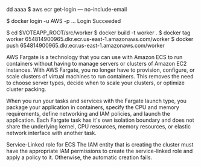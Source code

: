 
dd
aaaa
$ aws ecr get-login — no-include-email

$ docker login -u AWS -p ...
Login Succeeded




$ cd $VOTEAPP_ROOT/src/worker
$ docker build -t worker .
$ docker tag worker 654814900965.dkr.ecr.us-east-1.amazonaws.com/worker
$ docker push 654814900965.dkr.ecr.us-east-1.amazonaws.com/worker




AWS Fargate is a technology that you can use with Amazon ECS to run containers without having to manage servers or clusters of Amazon EC2 instances. With AWS Fargate, you no longer have to provision, configure, or scale clusters of virtual machines to run containers. This removes the need to choose server types, decide when to scale your clusters, or optimize cluster packing.

When you run your tasks and services with the Fargate launch type, you package your application in containers, specify the CPU and memory requirements, define networking and IAM policies, and launch the application. Each Fargate task has it's own isolation boundary and does not share the underlying kernel, CPU resources, memory resources, or elastic network interface with another task. 



Service-Linked role for ECS
The IAM entity that is creating the cluster must have the appropriate IAM permissions to create the service-linked role and apply a policy to it. Otherwise, the automatic creation fails. 
